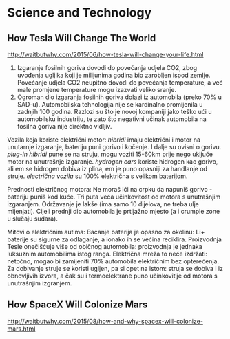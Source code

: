 # Science and Technology

## How Tesla Will Change The World
http://waitbutwhy.com/2015/06/how-tesla-will-change-your-life.html
1. Izgaranje fosilnih goriva dovodi do povećanja udjela CO2, zbog uvođenja ugljika koji je milijunima godina bio zarobljen ispod zemlje. Povećanje udjela CO2 neupitno dovodi do povećanja temperature, a već male promjene temperature mogu izazvati veliko sranje.
2. Ogroman dio izgaranja fosilnih goriva dolazi iz automobila (preko 70% u SAD-u). Automobilska tehnologija nije se kardinalno promijenila u zadnjih 100 godina. Razlozi su što je novoj kompaniji jako teško ući u automobilsku industriju, te zato što negativni učinak automobila na fosilna goriva nije direktno vidljiv.

Vozila koja koriste električni motor:
  *hibridi* imaju električni i motor na unutarnje izgaranje, bateriju puni gorivo i kočenje. I dalje su ovisni o gorivu.
  *plug-in hibridi* pune se na struju, mogu voziti 15-60km prije nego uključe motor na unutrašnje izgaranje.
  *hydrogen cars* koriste hidrogen kao gorivo, ali em se hidrogen dobiva iz plina, em je puno opasniji za handlanje od struje.
  *electrična vozila* su 100% električna s velikom baterijom.

Prednosti električnog motora:
  Ne moraš ići na crpku da napuniš gorivo - bateriju puniš kod kuće.
  Tri puta veća učinkovitost od motora s unutrašnjim izgaranjem.
  Održavanje je lakše (ima samo 10 dijelova, ne treba ulje mijenjati).
  Cijeli prednji dio automobila je prtljažno mjesto (a i crumple zone u slučaju sudara).

Mitovi o električnim autima:
  Bacanje baterija je opasno za okolinu: Li+ baterije su sigurne za odlaganje, a ionako ih se većina reciklira.
  Proizvodnja Tesle onečišćuje više od običnog automobila: proizvodnja je jednaka luksuznim automobilima istog ranga.
  Električna mreža to neće izdržati: netočno, mogao bi zamijeniti 70% automobila električnim bez opterećenja.
  Za dobivanje struje se koristi ugljen, pa si opet na istom: struja se dobiva i iz obnovljivih izvora, a čak su i termoelektrane  puno učinkovitije od motora s unutrašnjim izgranjem.

## How SpaceX Will Colonize Mars
http://waitbutwhy.com/2015/08/how-and-why-spacex-will-colonize-mars.html

